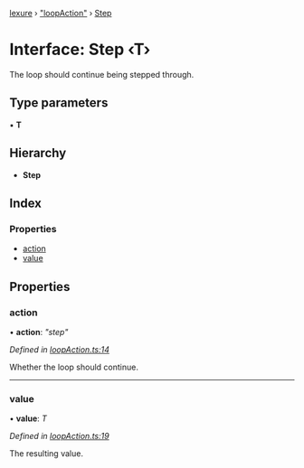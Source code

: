[lexure](../README.md) › ["loopAction"](../modules/_loopaction_.md) › [Step](_loopaction_.step.md)

# Interface: Step ‹**T**›

The loop should continue being stepped through.

## Type parameters

▪ **T**

## Hierarchy

* **Step**

## Index

### Properties

* [action](_loopaction_.step.md#action)
* [value](_loopaction_.step.md#value)

## Properties

###  action

• **action**: *"step"*

*Defined in [loopAction.ts:14](https://github.com/1Computer1/lexure/blob/5f4fd4c/src/loopAction.ts#L14)*

Whether the loop should continue.

___

###  value

• **value**: *T*

*Defined in [loopAction.ts:19](https://github.com/1Computer1/lexure/blob/5f4fd4c/src/loopAction.ts#L19)*

The resulting value.
